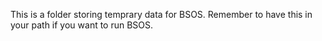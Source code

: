 This is a folder storing temprary data for BSOS. Remember to have this in your path if you want to run BSOS.
